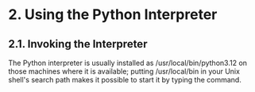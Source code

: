 # 2. Using the Python Interpreter

## 2.1. Invoking the Interpreter

The Python interpreter is usually installed as /usr/local/bin/python3.12 on those machines where it is available; putting /usr/local/bin in your Unix shell's search path makes it possible to start it by typing the command.
